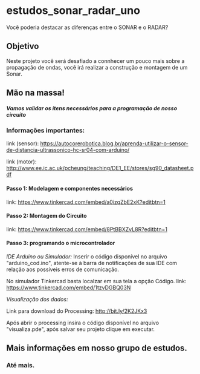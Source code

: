 # estudos_sonar_radar_uno
Você poderia destacar as diferenças entre o SONAR e o RADAR?

## Objetivo
Neste projeto você será desafiado a connhecer um pouco mais sobre a propagação de ondas, você irá realizar a construção e montagem de um Sonar.


## Mão na massa! 
##### Vamos validar os itens necessários para a programação de nosso circuito
### Informações importantes:

link (sensor): https://autocorerobotica.blog.br/aprenda-utilizar-o-sensor-de-distancia-ultrassonico-hc-sr04-com-arduino/

link (motor): http://www.ee.ic.ac.uk/pcheung/teaching/DE1_EE/stores/sg90_datasheet.pdf

#### Passo 1: Modelagem e componentes necessários
link: https://www.tinkercad.com/embed/a0izqZbE2xK?editbtn=1

#### Passo 2: Montagem do Circuito
link: https://www.tinkercad.com/embed/8PtBBXZvL8R?editbtn=1
#### Passo 3: programando o microcontrolador

*IDE Arduino ou Simulador:* Inserir o código disponível no arquivo "arduino_cod.ino", atente-se à barra de notificações de sua IDE com relação aos possíveis erros de comunicação. 

No simulador Tinkercad basta localzar em sua tela a opção Código.
link: https://www.tinkercad.com/embed/1tzvDGBQ03N

*Visualização dos dados:* 

Link para download do Processing: http://bit.ly/2K2JKx3

Após abrir o processing insira o código disponível no arquivo "visualiza.pde", após salvar seu projeto clique em executar.

## Mais informações em nosso grupo de estudos.

### Até mais.

